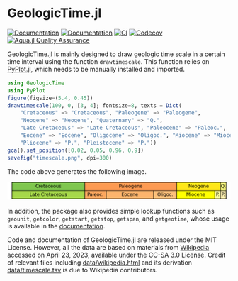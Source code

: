 # GeologicTime.jl

[![Documentation](https://img.shields.io/badge/docs-stable-blue.svg)](https://Mikumikunisiteageru.github.io/GeologicTime.jl/stable)
[![Documentation](https://img.shields.io/badge/docs-dev-blue.svg)](https://Mikumikunisiteageru.github.io/GeologicTime.jl/dev)
[![CI](https://github.com/Mikumikunisiteageru/GeologicTime.jl/actions/workflows/CI.yml/badge.svg)](https://github.com/Mikumikunisiteageru/GeologicTime.jl/actions/workflows/CI.yml)
[![Codecov](https://codecov.io/gh/Mikumikunisiteageru/GeologicTime.jl/branch/main/graph/badge.svg)](https://codecov.io/gh/Mikumikunisiteageru/GeologicTime.jl)
[![Aqua.jl Quality Assurance](https://img.shields.io/badge/Aquajl-%F0%9F%8C%A2-aqua.svg)](https://github.com/JuliaTesting/Aqua.jl)

GeologicTime.jl is mainly designed to draw geologic time scale in a certain time interval using the function `drawtimescale`. This function relies on [PyPlot.jl](https://github.com/JuliaPy/PyPlot.jl), which needs to be manually installed and imported.

```julia
using GeologicTime
using PyPlot
figure(figsize=(5.4, 0.45))
drawtimescale(100, 0, [3, 4]; fontsize=8, texts = Dict(
	"Cretaceous" => "Cretaceous", "Paleogene" => "Paleogene", 
	"Neogene" => "Neogene", "Quaternary" => "Q.", 
	"Late Cretaceous" => "Late Cretaceous", "Paleocene" => "Paleoc.", 
	"Eocene" => "Eocene", "Oligocene" => "Oligoc.", "Miocene" => "Miocene", 
	"Pliocene" => "P.", "Pleistocene" => "P."))
gca().set_position([0.02, 0.05, 0.96, 0.9])
savefig("timescale.png", dpi=300)
```

The code above generates the following image.

![Geologic time scale from 100 Ma ago to now](https://github.com/Mikumikunisiteageru/GeologicTime.jl/blob/main/docs/illust/imggts.png)

In addition, the package also provides simple lookup functions such as `geounit`, `getcolor`, `getstart`, `getstop`, `getspan`, and `getgeotime`, whose usage is available in the [documentation](https://Mikumikunisiteageru.github.io/GeologicTime.jl/stable).

Code and documentation of GeologicTime.jl are released under the MIT License. However, all the data are based on materials from [Wikipedia](https://en.wikipedia.org/wiki/Geologic_time_scale) accessed on April 23, 2023, available under the CC-SA 3.0 License. Credit of relevant files including [data/wikipedia.html](https://github.com/Mikumikunisiteageru/GeologicTime.jl/blob/master/data/wikipedia.html) and its derivation [data/timescale.tsv](https://github.com/Mikumikunisiteageru/GeologicTime.jl/blob/master/data/timescale.tsv) is due to Wikipedia contributors.
